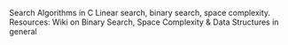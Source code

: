 Search Algorithms in C Linear search, binary search, space complexity. Resources: Wiki on Binary Search, Space Complexity & Data Structures in general
